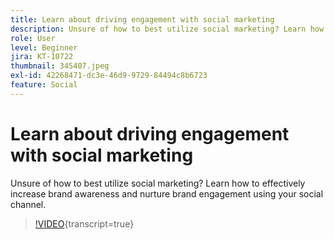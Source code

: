 ```yaml
---
title: Learn about driving engagement with social marketing
description: Unsure of how to best utilize social marketing? Learn how to effectively increase brand awareness and nurture brand engagement using your social channel.
role: User
level: Beginner
jira: KT-10722
thumbnail: 345407.jpeg
exl-id: 42268471-dc3e-46d9-9729-84494c8b6723
feature: Social
---
```

# Learn about driving engagement with social marketing

Unsure of how to best utilize social marketing? Learn how to effectively increase brand awareness and nurture brand engagement using your social channel.

>[!VIDEO](https://video.tv.adobe.com/v/345407/?quality=12&learn=on){transcript=true}
